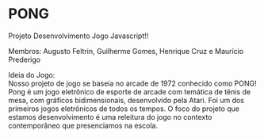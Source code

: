 # PONG
Projeto Desenvolvimento Jogo Javascript!! 

Membros: Augusto Feltrin, Guilherme Gomes, Henrique Cruz e Maurício Prederigo  

Ideia do Jogo:  
Nosso projeto de jogo se baseia no arcade de 1972 conhecido como PONG! Pong é um jogo eletrônico de esporte de arcade com temática de tênis de mesa, com gráficos bidimensionais, desenvolvido pela Atari. Foi um dos primeiros jogos eletrônicos de todos os tempos. O foco do projeto que estamos desenvolvimento é uma releitura do jogo no contexto contemporâneo que presenciamos na escola. 
